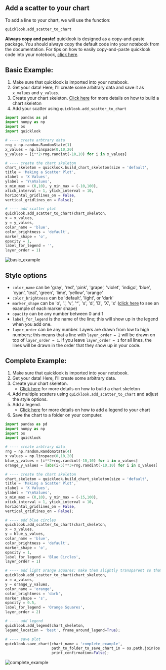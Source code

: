 ## Add a scatter to your chart
To add a line to your chart, we will use the function:
```python
quicklook.add_scatter_to_chart
```

**Always copy and paste!** quicklook is designed as a copy-and-paste package. You should always copy the default code into your notebook from the documentation.
For tips on how to easily copy-and-paste quicklook code into your notebook, [click here](https://github.com/alexdsbreslav/quicklook/blob/master/how_to_use_quicklook/copy_and_paste_quicklook_code.md). 

## Basic Example:
1. Make sure that quicklook is imported into your notebook.
2. Get your data! Here, I'll create some arbitrary data and save it as `x_values` and `y_values`.
3. Create your chart skeleton. [Click here](https://github.com/alexdsbreslav/quicklook/blob/master/how_to_use_quicklook/build_chart_skeleton.md) for more details on how to build a chart skeleton
4. Add your scatter using `quicklook.add_scatter_to_chart`

```python
import pandas as pd
import numpy as np
import os
import quicklook
```
```python
# ---- create arbtrary data
rng = np.random.RandomState(1)
x_values = np.linspace(0,10,20)
y_values = [i**2+rng.randint(-10,10) for i in x_values]

# ---- create the chart skeleton
chart_skeleton = quicklook.build_chart_skeleton(size = 'default',
title = 'Making a Scatter Plot',
xlabel = 'X Values',
ylabel = 'Y\nValues',
x_min_max = (0,10), y_min_max = (-10,100),
xtick_interval = 1, ytick_interval = 10,
horizontal_gridlines_on = False,
vertical_gridlines_on = False);

# ---- add scatter plot
quicklook.add_scatter_to_chart(chart_skeleton,
x = x_values,
y = y_values,
color_name = 'blue',
color_brightness = 'default',
marker_shape = 'o',
opacity = 1,
label_for_legend = '',
layer_order = 1)
```
![basic_example](https://github.com/alexdsbreslav/quicklook/blob/master/images/plots/scatter/basic_example.png)
## Style options
- `color_name` can be 'gray', 'red', 'pink', 'grape', 'violet', 'indigo', 'blue', 'cyan', 'teal', 'green', 'lime', 'yellow', 'orange'
- `color_brightness` can be 'default', 'light', or 'dark'
- `marker_shape` can be 'o', '.', 'v', '^', 's', 'd', 'D', 'X', 'x' ([click here](https://matplotlib.org/api/markers_api.html) to see an example of each marker shape)
- `opacity` can be any number between 0 and 1
- `label_for_legend` is the name of the line; this will show up in the legend when you add one.
- `layer_order` can be any number. Layers are drawn from low to high numbers; this means that a line with `layer_order = 2` will be drawn on top of `layer_order = 1`. If you leave `layer_order = 1` for all lines, the lines will be drawn in the order that they show up in your code.

## Complete Example:
1. Make sure that quicklook is imported into your notebook.
2. Get your data! Here, I'll create some arbitrary data.
3. Create your chart skeleton.
    - [Click here](https://github.com/alexdsbreslav/quicklook/blob/master/how_to_use_quicklook/build_chart_skeleton.md) for more details on how to build a chart skeleton
4. Add multiple scatters using `quicklook.add_scatter_to_chart` and adjust the style options.
5. Add a legend.
    - [Click here](https://github.com/alexdsbreslav/quicklook/blob/master/how_to_use_quicklook/add_legend.md) for more details on how to add a legend to your chart
6. Save the chart to a folder on your computer.

```python
import pandas as pd
import numpy as np
import os
import quicklook
```
```python
# ---- create arbtrary data
rng = np.random.RandomState(4)
x_values = np.linspace(0,10,20)
blue_y_values = [i**2+rng.randint(-10,10) for i in x_values]
orange_y_values = [abs(i-5)**3+rng.randint(-10,10) for i in x_values]

# ---- create the chart skeleton
chart_skeleton = quicklook.build_chart_skeleton(size = 'default',
title = 'Making a Scatter Plot',
xlabel = 'X Values',
ylabel = 'Y\nValues',
x_min_max = (0,10), y_min_max = (-15,100),
xtick_interval = 1, ytick_interval = 10,
horizontal_gridlines_on = False,
vertical_gridlines_on = False);

# ---- add blue circles
quicklook.add_scatter_to_chart(chart_skeleton,
x = x_values,
y = blue_y_values,
color_name = 'blue',
color_brightness = 'default',
marker_shape = 'o',
opacity = 1,
label_for_legend = 'Blue Circles',
layer_order = 1)

# ---- add light orange squares; make them slightly transparent so that blue dots show through
quicklook.add_scatter_to_chart(chart_skeleton,
x = x_values,
y = orange_y_values,
color_name = 'orange',
color_brightness = 'dark',
marker_shape = 's',
opacity = 0.5,
label_for_legend = 'Orange Squares',
layer_order = 2)

# ---- add legend
quicklook.add_legend(chart_skeleton,
legend_location = 'best', frame_around_legend=True);

# ---- save plot
quicklook.save_chart(chart_name = 'complete_example', 
                     path_to_folder_to_save_chart_in = os.path.join(os.path.abspath('images'), 'plots', 'scatter'),
                     print_confirmation=False);
```
![complete_example](https://github.com/alexdsbreslav/quicklook/blob/master/images/plots/scatter/complete_example.png)
